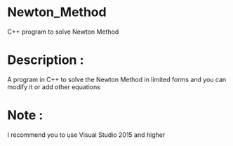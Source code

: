 # Newton_Method
C++ program to solve Newton Method

# Description :

A program in C++ to solve the Newton Method in limited forms and you can modify it or add other equations

# Note :

I recommend you to use Visual Studio 2015 and higher
